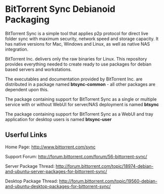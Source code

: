 BitTorrent Sync Debianoid Packaging
===================================

BitTorrent Sync is a simple tool that applies p2p protocol for
direct live folder sync with maximum security, network speed and
storage capacity. It has native versions for Mac, Windows and Linux,
as well as native NAS integration.

BitTorrent Inc. delivers only the raw binaries for Linux. This
repository provides everything needed to create ready to use
packages for debian based servers and workstations.

The executables and documentation provided by BitTorrent Inc. are
distributed in a package named __btsync-common__ - all other
packages are dependent upon this.

The package containing support for BitTorrent Sync as a single
or multiple service with or without WebUI for server/NAS deployment
is named __btsync__

The package containing support for BitTorrent Sync as a WebUI and
tray application for desktop users is named __btsync-user__


Userful Links
-------------

Home Page: http://www.bittorrent.com/sync

Support Forum: http://forum.bittorrent.com/forum/56-bittorrent-sync/

Server Package Thread: http://forum.bittorrent.com/topic/18974-debian-and-ubuntu-server-packages-for-bittorrent-sync/

Desktop Package Thread: http://forum.bittorrent.com/topic/19560-debian-and-ubuntu-desktop-packages-for-bittorrent-sync/
